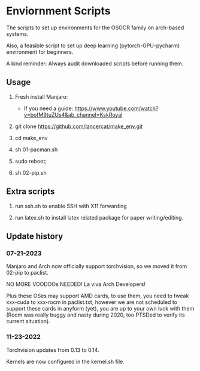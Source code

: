 

# Enviornment Scripts

The scripts to set up environments for the OSOCR family on arch-based systems.

Also, a feasible script to set up deep learning (pytorch-GPU-pycharm) environment for beginners.

A kind reminder: Always audit downloaded scripts before running them.


## Usage

1. Fresh install Manjaro:
    - If you need a guide: https://www.youtube.com/watch?v=bofM9tuZUs4&ab_channel=KskRoyal


2. git clone https://github.com/lancercat/make_env.git

3. cd make_env

4. sh 01-pacman.sh

5. sudo reboot;

6. sh 02-pip.sh

## Extra scripts

1. run ssh.sh to enable SSH with X11 forwarding

2. run latex.sh to install latex related package for paper writing/editing.


## Update history
### 07-21-2023
Manjaro and Arch now officially support torchvision, so we moved it from 02-pip to paclist.

NO MORE VOODOOs NEEDED! La viva Arch Developers!

Plus these OSes may support AMD cards, to use them, you need to tweak xxx-cuda to xxx-rocm in paclist.txt,
however we are not scheduled to support these cards in anyform (yet), you are up to your own luck with them (Rocm was really buggy and nasty during 2020, too PTSDed to verify its current situation).

### 11-23-2022
Torchvision updates from 0.13 to 0.14.

Kernels are now configured in the kernel.sh file.


